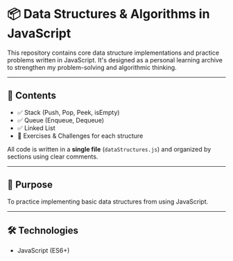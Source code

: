 # 📦 Data Structures & Algorithms in JavaScript

This repository contains core data structure implementations and practice problems written in JavaScript. It's designed as a personal learning archive to strengthen my problem-solving and algorithmic thinking.

---

## 📘 Contents

- ✅ Stack (Push, Pop, Peek, isEmpty)
- ✅ Queue (Enqueue, Dequeue)
- ✅ Linked List
- 🧠 Exercises & Challenges for each structure

All code is written in a **single file** (`dataStructures.js`) and organized by sections using clear comments.

---

## 🧠 Purpose

To practice implementing basic data structures from using JavaScript.

---

## 🛠 Technologies

- JavaScript (ES6+)
